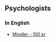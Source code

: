 ## Psychologists

### In English
- [Mindler - 100 kr](https://mindler.se/en/english-speaking-psychologists/)